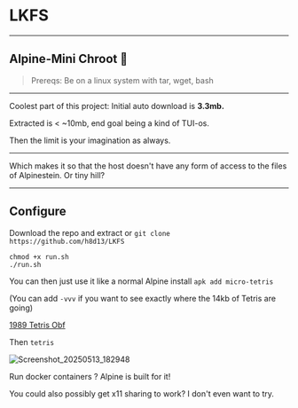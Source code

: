 # LKFS
----

## Alpine-Mini Chroot 👻 

> Prereqs: Be on a linux system with tar, wget, bash

----

Coolest part of this project: Initial auto download is **3.3mb.**

Extracted is < ~10mb, end goal being a kind of TUI-os.

Then the limit is your imagination as always. 

---- 

Which makes it so that the host doesn't have any form of access to the files of Alpinestein. Or tiny hill?  

---- 

## Configure

Download the repo and extract or `git clone https://github.com/h8d13/LKFS`

```
chmod +x run.sh
./run.sh
```

You can then just use it like a normal Alpine install `apk add micro-tetris`

(You can add `-vvv` if you want to see exactly where the 14kb of Tetris are going) 

[1989 Tetris Obf](https://tromp.github.io/tetris.html) 

Then `tetris`

![Screenshot_20250513_182948](https://github.com/user-attachments/assets/1ee28de2-ba20-4aa2-b3c5-4d2793499d61)

Run docker containers ? Alpine is built for it! 

You could also possibly get x11 sharing to work? I don't even want to try. 
